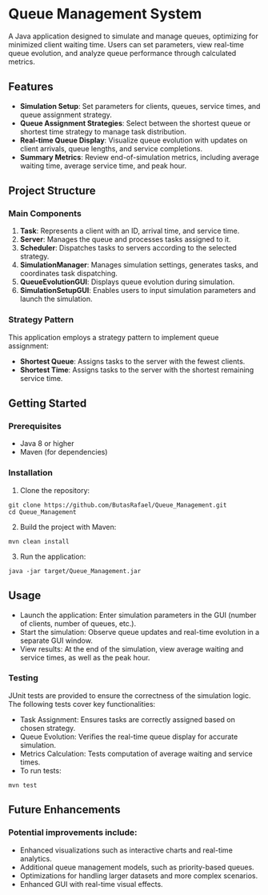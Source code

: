# Queue Management System

A Java application designed to simulate and manage queues, optimizing for minimized client waiting time. Users can set parameters, view real-time queue evolution, and analyze queue performance through calculated metrics.

## Features

- **Simulation Setup**: Set parameters for clients, queues, service times, and queue assignment strategy.
- **Queue Assignment Strategies**: Select between the shortest queue or shortest time strategy to manage task distribution.
- **Real-time Queue Display**: Visualize queue evolution with updates on client arrivals, queue lengths, and service completions.
- **Summary Metrics**: Review end-of-simulation metrics, including average waiting time, average service time, and peak hour.

## Project Structure

### Main Components

1. **Task**: Represents a client with an ID, arrival time, and service time.
2. **Server**: Manages the queue and processes tasks assigned to it.
3. **Scheduler**: Dispatches tasks to servers according to the selected strategy.
4. **SimulationManager**: Manages simulation settings, generates tasks, and coordinates task dispatching.
5. **QueueEvolutionGUI**: Displays queue evolution during simulation.
6. **SimulationSetupGUI**: Enables users to input simulation parameters and launch the simulation.

### Strategy Pattern

This application employs a strategy pattern to implement queue assignment:
- **Shortest Queue**: Assigns tasks to the server with the fewest clients.
- **Shortest Time**: Assigns tasks to the server with the shortest remaining service time.

## Getting Started

### Prerequisites

- Java 8 or higher
- Maven (for dependencies)

### Installation

1. Clone the repository:
```
git clone https://github.com/ButasRafael/Queue_Management.git
cd Queue_Management
```
2. Build the project with Maven:
```
mvn clean install
```
3. Run the application:
```
java -jar target/Queue_Management.jar
```
## Usage
* Launch the application: Enter simulation parameters in the GUI (number of clients, number of queues, etc.).
* Start the simulation: Observe queue updates and real-time evolution in a separate GUI window.
* View results: At the end of the simulation, view average waiting and service times, as well as the peak hour.
### Testing
JUnit tests are provided to ensure the correctness of the simulation logic. The following tests cover key functionalities:
* Task Assignment: Ensures tasks are correctly assigned based on chosen strategy.
* Queue Evolution: Verifies the real-time queue display for accurate simulation.
* Metrics Calculation: Tests computation of average waiting and service times.
* To run tests:
```
mvn test
```

## Future Enhancements
### Potential improvements include:
* Enhanced visualizations such as interactive charts and real-time analytics.
* Additional queue management models, such as priority-based queues.
* Optimizations for handling larger datasets and more complex scenarios.
* Enhanced GUI with real-time visual effects.
